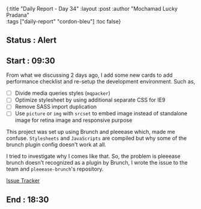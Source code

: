 {:title "Daily Report - Day 34"
 :layout :post
 :author "Mochamad Lucky Pradana"   
 :tags  ["daily-report" "cordon-bleu"]
 :toc false}

## **Status : Alert**

## **Start : 09:30**
From what we discussing 2 days ago, I add some new cards to add performance checklist and re-setup the development environment.
Such as,
- [ ] Divide media queries styles (`mqpacker`)
- [ ] Optimize stylesheet by using additional separate CSS for IE9
- [ ] Remove SASS import duplication
- [ ] Use `picture` or `img` with `srcset` to embed image instead of standalone image for retina image and responsive purpose  

This project was set up using Brunch and pleeease which, made me confuse. `Stylesheets` and `JavaScripts` are compiled but why some of the brunch plugin config doesn't work at all.

I tried to investigate why I comes like that.
So, the problem is pleeease brunch doesn't recognized as a plugin by Brunch, I wrote the issue to the team and `pleeease-brunch`'s repository.

[Issue Tracker](https://github.com/iamvdo/pleeease-brunch/issues/6)

## **End : 18:30**
